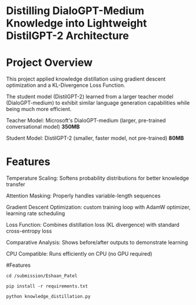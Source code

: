 # Distilling DialoGPT-Medium Knowledge into Lightweight DistilGPT-2 Architecture


# Project Overview

This project applied knowledge distillation using gradient descent optimization and a KL-Divergence Loss Function.

The student model (DistilGPT-2) learned from a larger teacher model (DialoGPT-medium) to exhibit similar language generation capabilities while being much more efficient.

Teacher Model: Microsoft's DialoGPT-medium (larger, pre-trained conversational model) **350MB**

Student Model: DistilGPT-2 (smaller, faster model, not pre-trained) **80MB**

# Features

Temperature Scaling: Softens probability distributions for better knowledge transfer

Attention Masking: Properly handles variable-length sequences

Gradient Descent Optimization: custom training loop with AdamW optimizer, learning rate scheduling

Loss Function: Combines distillation loss (KL divergence) with standard cross-entropy loss

Comparative Analysis: Shows before/after outputs to demonstrate learning

CPU Compatible: Runs efficiently on CPU (no GPU required)

#Features

`cd /submission/Eshaan_Patel`

`pip install -r requirements.txt`

`python knowledge_distillation.py`

